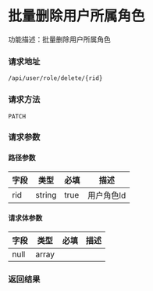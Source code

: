 # 批量删除用户所属角色
功能描述：批量删除用户所属角色

### 请求地址
```
/api/user/role/delete/{rid}
```

### 请求方法
`PATCH`
### 请求参数
#### 路径参数

| 字段 | 类型 | 必填 | 描述 |
| -------- | -------- | -------- | -------- |
| rid     | string   | true       | 用户角色Id |



#### 请求体参数
| 字段 | 类型 | 必填 | 描述 |
| -------- | -------- | -------- | -------- |
| null     | array<null>   |  |

### 返回结果


